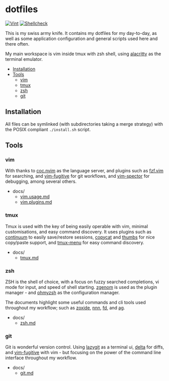 # dotfiles

[![Vint](https://github.com/drinkataco/dotfiles/workflows/Vint/badge.svg)](https://github.com/drinkataco/dotfiles/actions?workflow=Vint)
[![Shellcheck](https://github.com/drinkataco/dotfiles/workflows/Shellcheck/badge.svg)](https://github.com/drinkataco/dotfiles/actions?workflow=Shellcheck)

This is my swiss army knife. It contains my dotfiles for my day-to-day, as well as some application configuration and general scripts used here and there often.

My main workspace is vim inside tmux with zsh shell, using [alacritty](https://github.com/alacritty/alacritty) as the terminal emulator.

<!-- vim-md-toc format=bullets ignore=^TODO$ -->
* [Installation](#installation)
* [Tools](#tools)
  * [vim](#vim)
  * [tmux](#tmux)
  * [zsh](#zsh)
  * [git](#git)
<!-- vim-md-toc END -->

## Installation

All files can be symlinked (with subdirectories taking a merge strategy) with the POSIX compliant `./install.sh` script.

## Tools

### vim

With thanks to [coc.nvim](https://github.com/neoclide/coc.nvim) as the language server, and plugins such as [fzf.vim](https://github.com/junegunn/fzf.vim) for searching, and [vim-fugitive](https://github.com/tpope/vim-fugitive) for git workflows, and [vim-spector](https://github.com/puremourning/vimspector) for debugging, among several others.

* docs/
  * [vim.usage.md](./docs/vim.usage.md)
  * [vim.plugins.md](./docs/vim.plugins.md)

### tmux

Tmux is used with the key of being easily operable with vim, minimal customisations, and easy command discovery. It uses plugins such as [continuum](https://github.com/tmux-plugins/tmux-continuum) to easily save/restore sessions, [copycat](https://github.com/tmux-plugins/tmux-copycat) and [thumbs](https://github.com/fcsonline/tmux-thumbs) for nice copy/paste support, and [tmux-menu](https://github.com/jaclu/tmux-menus) for easy command discovery.

* docs/
  * [tmux.md](./docs/tmux.md)

### zsh

ZSH is the shell of choice, with a focus on fuzzy searched completions, vi mode for input, and speed of shell starting.  [zgenom](https://github.com/jandamm/zgenom) is used as the plugin manager - and [ohmyzsh](https://github.com/ohmyzsh/ohmyzsh/) as the configuration manager.

The documents highlight some useful commands and cli tools used throughout my workflow; such as [zoxide](https://github.com/ajeetdsouza/zoxide), [nnn](https://github.com/jarun/nnn), [fd](https://github.com/sharkdp/fd), and [ag](https://github.com/ggreer/the_silver_searcher).

* docs/
  * [zsh.md](./docs/zsh.md)

### git

Git is wonderful version control. Using [lazygit](https://github.com/jesseduffield/lazygit) as a terminal ui, [delta](https://github.com/dandavison/delta) for diffs, and [vim-fugitive](https://github.com/tpope/vim-fugitive) with vim - but focusing on the power of the command line interface throughout my workflow.

* docs/
    * [git.md](./docs/git.md)

